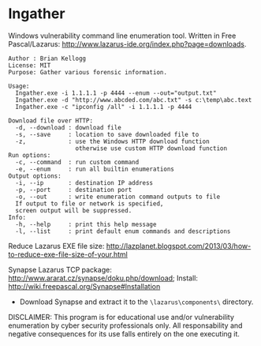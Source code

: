 # Ingather

Windows vulnerability command line enumeration tool.  Written in Free Pascal/Lazarus: http://www.lazarus-ide.org/index.php?page=downloads.

```
Author : Brian Kellogg
License: MIT
Purpose: Gather various forensic information.

Usage:
  Ingather.exe -i 1.1.1.1 -p 4444 --enum --out="output.txt"
  Ingather.exe -d "http://www.abcded.com/abc.txt" -s c:\temp\abc.text
  Ingather.exe -c "ipconfig /all" -i 1.1.1.1 -p 4444

Download file over HTTP:
  -d, --download : download file
  -s, --save     : location to save downloaded file to
  -z,            : use the Windows HTTP download function
                   otherwise use custom HTTP download function
Run options:
  -c, --command  : run custom command
  -e, --enum     : run all builtin enumerations
Output options:
  -i, --ip       : destination IP address
  -p, --port     : destination port
  -o, --out      : write enumeration command outputs to file
  If output to file or network is specified,
  screen output will be suppressed.
Info:
  -h, --help     : print this help message
  -l, --list     : print default enum commands and descriptions
```
Reduce Lazarus EXE file size: http://lazplanet.blogspot.com/2013/03/how-to-reduce-exe-file-size-of-your.html

Synapse Lazarus TCP package:  http://www.ararat.cz/synapse/doku.php/download; Install: http://wiki.freepascal.org/Synapse#Installation
- Download Synapse and extract it to the `\lazarus\components\` directory.

DISCLAIMER:
This program is for educational use and/or vulnerability enumeration by cyber security professionals only.  All responsability and negative consequences for its use falls entirely on the one executing it.
